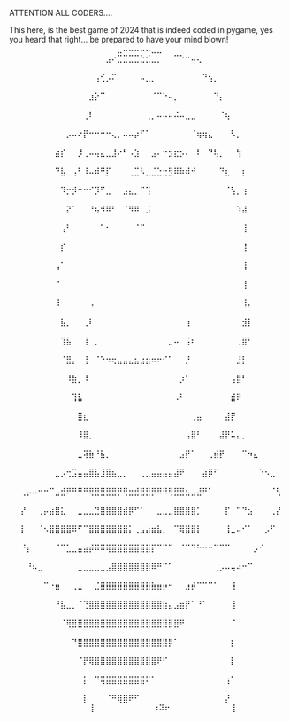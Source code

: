 ATTENTION ALL CODERS....

This here, is the best game of 2024 that is indeed coded in pygame, yes you heard that right... be prepared to have your mind blown!
⠀⠀⠀⠀⠀⠀⠀⠀⠀⠀⠀⠀⠀⠀⠀⠀⠀⠀⠀⣀⠤⠤⠤⠤⠤⣀⣀⠀⠀⠀⠀⠀⠀⠀⠀⠀⠀⠀⠀⠀⠀⠀⠀⠀⠀⠀⠀⠀⠀
⠀⠀⠀⠀⠀⠀⠀⠀⠀⠀⠀⠀⠀⠀⠀⠀⠀⣠⠔⣉⣉⣉⣉⣑⣊⣀⡀⠀⠀⠉⠑⠒⠤⢄⠀⠀⠀⠀⠀⠀⠀⠀⠀⠀⠀⠀⠀⠀⠀⠀
⠀⠀⠀⠀⠀⠀⠀⠀⠀⠀⠀⠀⠀⠀⠀⢠⢊⡠⠍⠀⠀⠀⠀⠤⣀⡀⠀⠀⠀⠀⠀⠀⠀⠀⠙⢢⡀⠀⠀⠀⠀⠀⠀⠀⠀⠀⠀⠀⠀⠀
⠀⠀⠀⠀⠀⠀⠀⠀⠀⠀⠀⠀⠀⠀⣰⡕⠉⠀⠀⠀⠀⠀⠀⠀⠀⠈⠉⠑⠤⡀⠀⠀⠀⠀⠀⠀⠙⡄⠀⠀⠀⠀⠀⠀⠀⠀⠀⠀⠀⠀
⠀⠀⠀⠀⠀⠀⠀⠀⠀⠀⠀⠀⠀⢀⠇⠀⠀⠀⠀⠀⠀⠀⠀⠀⢀⡀⠤⠤⠤⠬⠤⣀⣀⠀⠀⠀⠀⠈⢦⠀⠀⠀⠀⠀⠀⠀⠀⠀⠀⠀
⠀⠀⠀⠀⠀⠀⠀⠀⠀⠀⡠⠤⠔⡟⠒⠒⠒⠒⢄⡀⠤⠤⡴⠋⠁⠀⠀⠀⠀⠀⠀⠀⠈⢶⢶⣄⠀⠀⠀⠣⡀⠀⠀⠀⠀⠀⠀⠀⠀⠀
⠀⠀⠀⠀⠀⠀⠀⠀⣴⡎⠀⠀⡸⢀⠤⢤⣄⣀⣸⠔⠃⠠⣱⠀⠀⣠⠄⠒⣲⣖⡢⠄⠀⠇⠀⠙⢧⡀⠀⠀⢳⠀⠀⠀⠀⠀⠀⠀⠀⠀
⠀⠀⠀⠀⠀⠀⠀⠀⠙⣧⠀⢠⠃⠸⠤⠾⠛⡏⠀⠀⠀⢀⣉⠣⣀⣈⣑⣒⣻⠿⠷⠾⠚⠀⠀⠀⠀⠙⣆⠀⠀⡆⠀⠀⠀⠀⠀⠀⠀⠀
⠀⠀⠀⠀⠀⠀⠀⠀⠀⠹⡒⡺⠒⠒⠊⡹⠋⣀⠀⠀⣠⣄⡀⠉⢩⠀⠀⠀⠀⠀⠀⠀⠀⠀⠀⠀⠀⠀⠈⢣⡀⢰⠀⠀⠀⠀⠀⠀⠀⠀
⠀⠀⠀⠀⠀⠀⠀⠀⠀⠀⡝⠁⠀⠀⠘⢦⠺⠿⠃⠀⠈⠻⠿⠀⣨⠀⠀⠀⠀⠀⠀⠀⠀⠀⠀⠀⠀⠀⠀⠀⠱⣼⠀⠀⠀⠀⠀⠀⠀⠀
⠀⠀⠀⠀⠀⠀⠀⠀⠀⢠⠃⠀⠀⠀⠀⠀⠁⠂⠀⠀⠀⠀⠈⠉⠀⠀⠀⠀⠀⠀⠀⠀⠀⠀⠀⠀⠀⠀⠀⠀⠀⢸⠀⠀⠀⠀⠀⠀⠀⠀
⠀⠀⠀⠀⠀⠀⠀⠀⠀⡎⠀⠀⠀⠀⠀⠀⠀⠀⠀⠀⠀⠀⠀⠀⠀⠀⠀⠀⠀⠀⠀⠀⠀⠀⠀⠀⠀⠀⠀⠀⠀⢸⠀⠀⠀⠀⠀⠀⠀⠀
⠀⠀⠀⠀⠀⠀⠀⠀⢠⠁⠀⠀⠀⠀⠀⠀⠀⠀⠀⠀⠀⠀⠀⠀⠀⠀⠀⠀⠀⠀⠀⠀⠀⠀⠀⠀⠀⠀⠀⠀⠀⢸⠀⠀⠀⠀⠀⠀⠀⠀
⠀⠀⠀⠀⠀⠀⠀⠀⠈⠀⠀⠀⠀⠀⠀⠀⠀⠀⠀⠀⠀⠀⠀⠀⠀⠀⠀⠀⠀⠀⠀⠀⠀⠀⠀⠀⠀⠀⠀⠀⠀⢸⠀⠀⠀⠀⠀⠀⠀⠀
⠀⠀⠀⠀⠀⠀⠀⠀⠸⠀⠀⠀⠀⠀⢠⠀⠀⠀⠀⠀⠀⠀⠀⠀⠀⠀⠀⠀⠀⠀⠀⠀⠀⠀⠀⠀⠀⠀⠀⠀⠀⢸⡄⠀⠀⠀⠀⠀⠀⠀
⠀⠀⠀⠀⠀⠀⠀⠀⠀⣧⡀⠀⠀⢀⠇⠀⠀⠀⠀⠀⠀⠀⠀⠀⠀⠀⠀⠀⠀⠀⠀⢰⠀⠀⠀⠀⠀⠀⠀⠀⠀⣺⡇⠀⠀⠀⠀⠀⠀⠀
⠀⠀⠀⠀⠀⠀⠀⠀⠀⢹⣧⠀⠀⢸⠀⡀⠀⠀⠀⠀⠀⠀⠀⠀⠀⠀⠀⠀⣀⠤⠀⢨⠆⠀⠀⠀⠀⠀⠀⠀⢀⣿⠃⠀⠀⠀⠀⠀⠀⠀
⠀⠀⠀⠀⠀⠀⠀⠀⠀⠈⣿⡄⠀⢸⠀⠈⠑⠲⢖⣤⣤⣄⣦⣰⣶⠶⠖⠊⠁⠀⠀⡘⠀⠀⠀⠀⠀⠀⠀⠀⣸⡇⠀⠀⠀⠀⠀⠀⠀⠀
⠀⠀⠀⠀⠀⠀⠀⠀⠀⠀⠸⣷⡀⠸⠀⠀⠀⠀⠀⠀⠀⠀⠀⠀⠀⠀⠀⠀⠀⠀⡰⠁⠀⠀⠀⠀⠀⠀⠀⢠⣿⠃⠀⠀⠀⠀⠀⠀⠀⠀
⠀⠀⠀⠀⠀⠀⠀⠀⠀⠀⠀⢹⣧⠀⠀⠀⠀⠀⠀⠀⠀⠀⠀⠀⠀⠀⠀⠀⠀⠠⠃⠀⠀⠀⠀⠀⠀⠀⠀⣾⠟⠀⠀⠀⠀⠀⠀⠀⠀⠀
⠀⠀⠀⠀⠀⠀⠀⠀⠀⠀⠀⠀⣿⣆⠀⠀⠀⠀⠀⠀⠀⠀⠀⠀⠀⠀⠀⠀⠀⠀⠀⠀⢀⣤⠀⠀⠀⠀⣼⡟⠀⠀⠀⠀⠀⠀⠀⠀⠀⠀
⠀⠀⠀⠀⠀⠀⠀⠀⠀⠀⠀⠀⠸⣿⡀⠀⠀⠀⠀⠀⠀⠀⠀⠀⠀⠀⠀⠀⠀⠀⠀⢠⣿⠃⠀⠀⠀⣼⡟⠥⣄⡀⠀⠀⠀⠀⠀⠀⠀⠀
⠀⠀⠀⠀⠀⠀⠀⠀⠀⠀⠀⠀⣀⢽⣷⠘⣧⡀⠀⠀⠀⠀⠀⠀⠀⠀⠀⠀⠀⠀⣠⡟⠁⠀⠀⢀⣾⡟⠀⠀⠀⠉⠲⣄⠀⠀⠀⠀⠀⠀
⠀⠀⠀⠀⠀⠀⠀⠀⣀⡠⢒⣩⣤⣤⣿⣧⣸⣿⣦⣀⡀⠀⠀⢀⣀⣤⣤⣤⣤⣼⠟⠀⠀⠀⣴⡿⠋⠀⠀⠀⠀⠀⠀⠀⠑⠢⣀⠀⠀⠀
⠀⠀⢀⡤⠤⠒⠒⠉⣠⣾⠟⠛⠛⠛⢿⣿⣿⣿⣿⡟⢿⣶⣾⣿⣿⡿⠿⠿⢿⣿⣿⣦⣠⣼⠟⠁⠀⠀⠀⠀⠀⠀⠀⠀⠀⠀⠈⢣⠀⠀
⠀⠀⡜⠀⠀⢀⡤⣴⣿⣅⠀⠀⣀⣀⣀⣙⣿⣿⣿⣿⣾⡿⠋⠁⠀⠀⣀⣀⣀⣿⣿⣿⣿⡁⠀⠀⠀⠀⡏⠀⠉⠙⣢⠀⠀⠀⢀⡜⠀⠀
⠀⠀⡇⠀⠀⠈⠢⣿⣿⣿⣿⠿⠋⠉⣿⣿⣿⣿⣿⣿⣿⡅⢀⣠⣴⣶⣧⡀⠀⠉⢿⣿⣿⡇⠀⠀⠀⠀⢸⣀⠤⠊⠁⠀⠀⡠⠋⠀⠀⠀
⠀⠀⠘⡆⠀⠀⠀⠀⠈⠉⣁⣀⣤⣴⡾⠿⠿⢿⣿⣿⣿⣿⣿⣿⣿⡏⠉⠉⠉⠀⠈⠉⠙⠓⠒⠒⠉⠉⠉⠀⠀⠀⠀⡠⠊⠀⠀⠀⠀⠀
⠀⠀⠀⠘⠦⣀⠀⠀⠀⠀⠀⠀⣀⣀⣀⣀⣀⣠⣿⣿⣿⣿⣿⣿⣿⠿⠛⠉⠁⠀⠀⠀⠀⠀⠀⠀⢀⡠⠤⢤⠴⠒⠉⠀⠀⠀⠀⠀⠀⠀
⠀⠀⠀⠀⠀⠀⠉⠐⣶⠀⠀⢀⣀⠀⠀⣈⣿⣿⣿⣿⣿⣿⣿⣿⣿⣷⣶⡶⠒⠀⠀⣰⡾⠉⠉⠉⠁⠀⠀⢸⠀⠀⠀⠀⠀⠀⠀⠀⠀⠀
⠀⠀⠀⠀⠀⠀⠀⠀⠘⣧⣀⡀⠈⢙⣿⣿⣿⣿⣿⣿⣿⣿⣿⣿⣿⣿⣿⣷⣄⣠⣶⡟⠁⠘⠁⠀⠀⠀⠀⢸⠀⠀⠀⠀⠀⠀⠀⠀⠀⠀
⠀⠀⠀⠀⠀⠀⠀⠀⠀⠈⢿⣿⣿⣿⣿⣿⣿⣿⣿⣿⣿⣿⣿⣿⣿⣿⣿⣿⣿⣿⠟⠀⠀⠀⠀⠀⠀⠀⠀⠈⠀⠀⠀⠀⠀⠀⠀⠀⠀⠀
⠀⠀⠀⠀⠀⠀⠀⠀⠀⠀⠀⠙⣿⣿⣿⣿⣿⣿⣿⣿⣿⣿⣿⣿⣿⣿⣿⣿⡿⠁⠀⠀⠀⠀⠀⠀⠀⠀⠀⡆⠀⠀⠀⠀⠀⠀⠀⠀⠀⠀
⠀⠀⠀⠀⠀⠀⠀⠀⠀⠀⠀⠀⠈⡟⢿⣿⣿⣿⣿⣿⣿⣿⣿⣿⣿⣿⠟⠋⠀⠀⠀⠀⠀⠀⠀⠀⠀⠀⠀⡇⠀⠀⠀⠀⠀⠀⠀⠀⠀⠀
⠀⠀⠀⠀⠀⠀⠀⠀⠀⠀⠀⠀⠀⡇⠀⠙⢿⣿⣿⣿⣿⣿⣿⣿⠟⠁⠀⠀⠀⠀⠀⠀⠀⠀⠀⠀⠀⠀⢰⠁⠀⠀⠀⠀⠀⠀⠀⠀⠀⠀
⠀⠀⠀⠀⠀⠀⠀⠀⠀⠀⠀⠀⠀⡇⠀⠀⠀⠈⠛⢿⣿⠟⠋⠀⠀⠀⠀⠀⠀⠀⠀⠀⠀⠀⠀⠀⠀⠀⡜⠀⠀⠀⠀⠀⠀⠀⠀⠀⠀⠀
⠀⠀⠀⠀⠀⠀⠀⠀⠀⠀⠀⠀⠀⡇⠀⠀⠀⠀⠀⠀⠀⠀⠀⠀⠰⠽⠖⠀⠀⠀⠀⠀⠀⠀⠀⠀⠀⠀⡇⠀⠀⠀⠀
